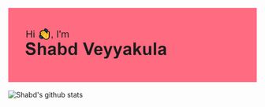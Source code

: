 ![alt text](header.png)

![Shabd's github stats](https://github-readme-stats.vercel.app/api?username=ShabdVeyyakula&show_icons=true&theme=synthwave)
